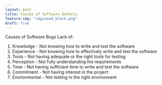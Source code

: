 ```yaml
---
layout: post
title: Causes of Software Defects
feature-img: "img/wood_black.png"
draft: true
---
```


Causes of Software Bugs Lack of:
1. Knowledge - Not knowing how to write and test the software
1. Experience - Not knowing how to effectively write and test the software
1. Tools - Not having adequate or the right tools for testing
1. Perception - Not fully understanding the requirements
1. Time - Not having sufficient time to write and test the software
1. Commitment - Not having interest in the project
1. Environmental - Not testing in the right environment
